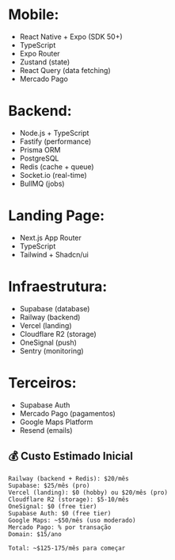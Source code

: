 # Mobile:

- React Native + Expo (SDK 50+)
- TypeScript
- Expo Router
- Zustand (state)
- React Query (data fetching)
- Mercado Pago

# Backend:

- Node.js + TypeScript
- Fastify (performance)
- Prisma ORM
- PostgreSQL
- Redis (cache + queue)
- Socket.io (real-time)
- BullMQ (jobs)

# Landing Page:

- Next.js App Router
- TypeScript
- Tailwind + Shadcn/ui

# Infraestrutura:

- Supabase (database)
- Railway (backend)
- Vercel (landing)
- Cloudflare R2 (storage)
- OneSignal (push)
- Sentry (monitoring)

# Terceiros:

- Supabase Auth
- Mercado Pago (pagamentos)
- Google Maps Platform
- Resend (emails)

## 💰 Custo Estimado Inicial

```
Railway (backend + Redis): $20/mês
Supabase: $25/mês (pro)
Vercel (landing): $0 (hobby) ou $20/mês (pro)
Cloudflare R2 (storage): $5-10/mês
OneSignal: $0 (free tier)
Supabase Auth: $0 (free tier)
Google Maps: ~$50/mês (uso moderado)
Mercado Pago: % por transação
Domain: $15/ano

Total: ~$125-175/mês para começar
```
